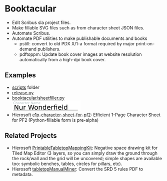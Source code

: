 # Booktacular

- Edit Scribus sla project files.
- Make fillable SVG files such as from character sheet JSON files.
- Automate Scribus.
- Automate PDF utilities to make publishable documents and books
  - pstill: convert to old PDX X/1-a format required by major print-on-demand publishers.
  - pdftoppm: Update book cover images at website resolution automatically from a high-dpi book cover.


## Examples
- [scripts](scripts) folder
- [release.py](release.py)
- [booktacular/sheetfiller.py](booktacular/sheetfiller.py)\
  ![Character Sheet Filled](screenshot-sheetfiller.png)
- Hierosoft [e1p-character-sheet-for-pf2](https://github.com/Hierosoft/e1p-character-sheet-for-pf2): Efficient 1-Page Character Sheet for PF2 (Python-fillable form is pre-alpha)



## Related Projects
- Hierosoft [PrintableTabletopMappingKit](https://github.com/Hierosoft/PrintableTabletopMappingKit): Negative space drawing kit for Tiled Map Editor (3 layers, so you can simply draw the ground through the rock/wall and the grid will be uncovered; simple shapes are available too: symbolic benches, tables, circles for pillars, etc).
- Hierosoft [tabletopManualMiner](https://github.com/Hierosoft/tabletopManualMiner): Convert the SRD 5 rules PDF to metadata.